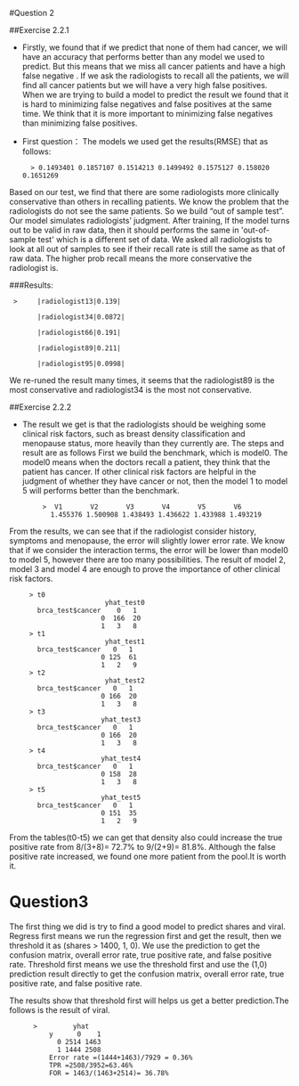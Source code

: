 #Question 2

##Exercise 2.2.1


- Firstly, we found that if we predict that none of them had cancer, we will have an accuracy that performs better than any model we used to predict. But this means that we miss all cancer patients and have a high false negative . If we ask the radiologists to recall all the patients, we will find all cancer patients but we will have a very high false positives. When we are trying to build a model to predict the result we found that it is hard to minimizing false negatives and false positives at the same time. We think that it is more important to minimizing false negatives than minimizing false positives.

- First question：
The models we used get the results(RMSE) that as follows: 

        > 0.1493401 0.1857107 0.1514213 0.1499492 0.1575127 0.158020 0.1651269

Based on our test, we find that there are some radiologists more clinically conservative than others in recalling patients. We know the problem that the radiologists do not see the same patients. So we build “out of sample test”. Our model simulates radiologists’ judgment. After training, If the model turns out to be valid in raw data, then it should performs the same in 'out-of-sample test' which is a different set of data. We asked all radiologists to look at all out of samples to see if their recall rate is still the same as that of raw data.
The higher prob recall means the more conservative the radiologist is. 

###Results:

     >     |radiologist13|0.139| 

           |radiologist34|0.0872|

           |radiologist66|0.191| 

           |radiologist89|0.211|     

           |radiologist95|0.0998|


We re-runed the result many times, it seems that the radiologist89 is the most conservative and radiologist34 is the most not conservative. 

##Exercise 2.2.2

- The result we get is that the radiologists should be weighing some clinical risk factors, such as breast density classification and menopause status, more heavily than they currently are. The steps and result are as follows
First we build the benchmark, which is model0. The model0 means when the doctors recall a patient, they think that the patient has cancer. If other clinical risk factors are helpful in the judgment of whether they have cancer or not, then the model 1 to model 5 will performs better than the benchmark.

           >  V1       V2       V3       V4       V5       V6 
             1.455376 1.500908 1.438493 1.436622 1.433988 1.493219  
From the results, we can see that if the radiologist consider history, symptoms and menopause, the error will slightly lower error rate. We know that if we consider the interaction terms, the error will be lower than model0 to model 5, however there are too many possibilities. The result of model 2, model 3 and model 4 are enough to prove the importance of other clinical risk factors.

         > t0
                            yhat_test0
           brca_test$cancer    0   1
                           0  166  20
                           1   3   8
         > t1 
                            yhat_test1
           brca_test$cancer   0   1
                           0 125  61
                           1   2   9
         > t2 
                            yhat_test2
           brca_test$cancer   0   1
                           0 166  20
                           1   3   8
         > t3 
                           yhat_test3
           brca_test$cancer   0   1
                           0 166  20
                           1   3   8
         > t4 
                           yhat_test4
           brca_test$cancer   0   1
                           0 158  28
                           1   3   8
         > t5
                           yhat_test5
           brca_test$cancer   0   1
                           0 151  35
                           1   2   9
 
  
From the tables(t0-t5) we can get that density also could increase the
true positive rate from 8/(3+8)= 72.7% to 9/(2+9)= 81.8%. Although the false positive rate increased, we found one more patient from the pool.It is worth it.

# Question3

The first thing we did is try to find a good model to predict shares and viral. Regress first means we run the regression first and get the result, then we threshold it as (shares > 1400, 1, 0). We use the prediction to get the confusion matrix, overall error rate, true positive rate, and false positive rate. Threshold first means we use the threshold first and use the (1,0) prediction result directly to get 
the confusion matrix, overall error rate, true positive rate, and false positive rate.
 
The results show that threshold first will helps us get a better prediction.The follows is the result of viral.

          >         yhat
              y      0    1        
                0 2514 1463
                1 1444 2508
              Error rate =(1444+1463)/7929 = 0.36%
              TPR =2508/3952=63.46%
              FOR = 1463/(1463+2514)= 36.78%